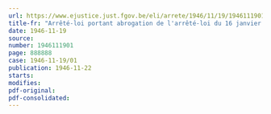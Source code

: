 ```yaml
---
url: https://www.ejustice.just.fgov.be/eli/arrete/1946/11/19/1946111901/justel
title-fr: "Arrêté-loi portant abrogation de l'arrêté-loi du 16 janvier 1946 soumettant à autorisation l'exploitation des salles de spectacles cinématographiques ainsi que la production et la distribution de films"
date: 1946-11-19
source:
number: 1946111901
page: 888888
case: 1946-11-19/01
publication: 1946-11-22
starts:
modifies:
pdf-original:
pdf-consolidated:
---
```


